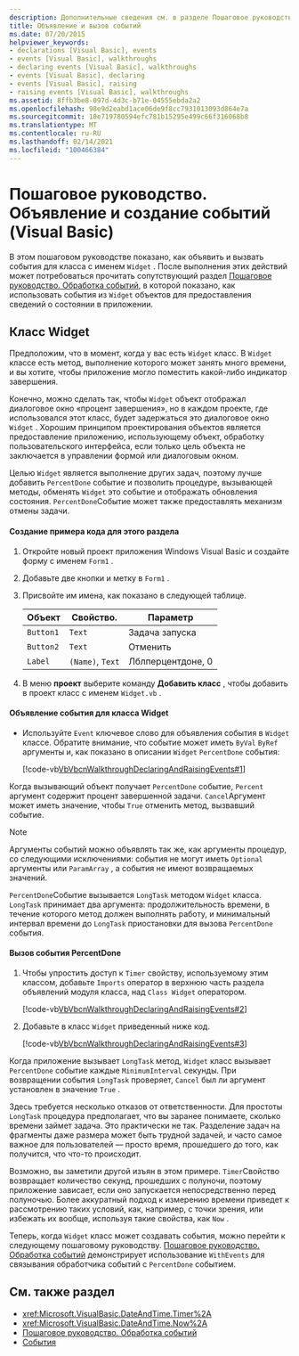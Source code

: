 ```yaml
---
description: Дополнительные сведения см. в разделе Пошаговое руководство. объявление и вызов событий (Visual Basic)
title: Объявление и вызов событий
ms.date: 07/20/2015
helpviewer_keywords:
- declarations [Visual Basic], events
- events [Visual Basic], walkthroughs
- declaring events [Visual Basic], walkthroughs
- events [Visual Basic], declaring
- events [Visual Basic], raising
- raising events [Visual Basic], walkthroughs
ms.assetid: 8ffb3be8-097d-4d3c-b71e-04555ebda2a2
ms.openlocfilehash: 98e9d2eabd1ace06de9f8cc7931013093d864e7a
ms.sourcegitcommit: 10e719780594efc781b15295e499c66f316068b8
ms.translationtype: MT
ms.contentlocale: ru-RU
ms.lasthandoff: 02/14/2021
ms.locfileid: "100466384"
---
```

# <a name="walkthrough-declaring-and-raising-events-visual-basic"></a>Пошаговое руководство. Объявление и создание событий (Visual Basic)

В этом пошаговом руководстве показано, как объявить и вызвать события для класса с именем `Widget` . После выполнения этих действий может потребоваться прочитать сопутствующий раздел [Пошаговое руководство. Обработка событий](walkthrough-handling-events.md), в которой показано, как использовать события из `Widget` объектов для предоставления сведений о состоянии в приложении.  
  
## <a name="the-widget-class"></a>Класс Widget  

 Предположим, что в момент, когда у вас есть `Widget` класс. В `Widget` классе есть метод, выполнение которого может занять много времени, и вы хотите, чтобы приложение могло поместить какой-либо индикатор завершения.  
  
 Конечно, можно сделать так, чтобы `Widget` объект отображал диалоговое окно «процент завершения», но в каждом проекте, где использовался этот класс, будет задержаться это диалоговое окно `Widget` . Хорошим принципом проектирования объектов является предоставление приложению, использующему объект, обработку пользовательского интерфейса, если только цель объекта не заключается в управлении формой или диалоговым окном.  
  
 Целью `Widget` является выполнение других задач, поэтому лучше добавить `PercentDone` событие и позволить процедуре, вызывающей методы, обменять `Widget` это событие и отображать обновления состояния. `PercentDone`Событие может также предоставлять механизм отмены задачи.  
  
#### <a name="to-build-the-code-example-for-this-topic"></a>Создание примера кода для этого раздела  
  
1. Откройте новый проект приложения Windows Visual Basic и создайте форму с именем `Form1` .  
  
2. Добавьте две кнопки и метку в `Form1` .  
  
3. Присвойте им имена, как показано в следующей таблице.  
  
    |Объект|Свойство.|Параметр|  
    |------------|--------------|-------------|  
    |`Button1`|`Text`|Задача запуска|  
    |`Button2`|`Text`|Отменить|  
    |`Label`|`(Name)`, `Text`|Лблперцентдоне, 0|  
  
4. В меню **проект** выберите команду **Добавить класс** , чтобы добавить в проект класс с именем `Widget.vb` .  
  
#### <a name="to-declare-an-event-for-the-widget-class"></a>Объявление события для класса Widget  
  
- Используйте `Event` ключевое слово для объявления события в `Widget` классе. Обратите внимание, что событие может иметь `ByVal` `ByRef` аргументы и, как показано в описании `Widget` `PercentDone` события:  
  
     [!code-vb[VbVbcnWalkthroughDeclaringAndRaisingEvents#1](~/samples/snippets/visualbasic/VS_Snippets_VBCSharp/VbVbcnWalkthroughDeclaringAndRaisingEvents/VB/Widget.vb#1)]  
  
 Когда вызывающий объект получает `PercentDone` событие, `Percent` аргумент содержит процент завершенной задачи. `Cancel`Аргумент может иметь значение, чтобы `True` отменить метод, вызвавший событие.  
  
> [!NOTE]
> Аргументы событий можно объявлять так же, как аргументы процедур, со следующими исключениями: события не могут иметь `Optional` аргументы или `ParamArray` , а события не имеют возвращаемых значений.  
  
 `PercentDone`Событие вызывается `LongTask` методом `Widget` класса. `LongTask` принимает два аргумента: продолжительность времени, в течение которого метод должен выполнять работу, и минимальный интервал времени до `LongTask` приостановки для вызова `PercentDone` события.  
  
#### <a name="to-raise-the-percentdone-event"></a>Вызов события PercentDone  
  
1. Чтобы упростить доступ к `Timer` свойству, используемому этим классом, добавьте `Imports` оператор в верхнюю часть раздела объявлений модуля класса, над `Class Widget` оператором.  
  
     [!code-vb[VbVbcnWalkthroughDeclaringAndRaisingEvents#2](~/samples/snippets/visualbasic/VS_Snippets_VBCSharp/VbVbcnWalkthroughDeclaringAndRaisingEvents/VB/Widget.vb#2)]  
  
2. Добавьте в класс `Widget` приведенный ниже код.  
  
     [!code-vb[VbVbcnWalkthroughDeclaringAndRaisingEvents#3](~/samples/snippets/visualbasic/VS_Snippets_VBCSharp/VbVbcnWalkthroughDeclaringAndRaisingEvents/VB/Widget.vb#3)]  
  
 Когда приложение вызывает `LongTask` метод, `Widget` класс вызывает `PercentDone` событие каждые `MinimumInterval` секунды. При возвращении события `LongTask` проверяет, `Cancel` был ли аргумент установлен в значение `True` .  
  
 Здесь требуется несколько отказов от ответственности. Для простоты `LongTask` процедура предполагает, что вы заранее понимаете, сколько времени займет задача. Это практически не так. Разделение задач на фрагменты даже размера может быть трудной задачей, и часто самое важное для пользователей — просто время, прошедшего до того, как получится, что что-то происходит.  
  
 Возможно, вы заметили другой изъян в этом примере. `Timer`Свойство возвращает количество секунд, прошедших с полуночи, поэтому приложение зависает, если оно запускается непосредственно перед полуночью. Более аккуратный подход к измерению времени приведет к рассмотрению таких условий, как, например, с точки зрения, или избежать их вообще, используя такие свойства, как `Now` .  
  
 Теперь, когда `Widget` класс может создавать события, можно перейти к следующему пошаговому руководству. [Пошаговое руководство. Обработка событий](walkthrough-handling-events.md) демонстрирует использование `WithEvents` для связывания обработчика событий с `PercentDone` событием.  
  
## <a name="see-also"></a>См. также раздел

- <xref:Microsoft.VisualBasic.DateAndTime.Timer%2A>
- <xref:Microsoft.VisualBasic.DateAndTime.Now%2A>
- [Пошаговое руководство. Обработка событий](walkthrough-handling-events.md)
- [События](index.md)
